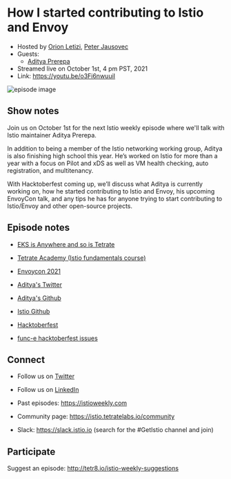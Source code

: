 # How I started contributing to Istio and Envoy

- Hosted by [Orion Letizi](https://twitter.com/orionletizi), [Peter Jausovec](https://twitter.com/pjausovec)
- Guests:
  - [Aditya Prerepa](https://twitter.com/aprerepa)
- Streamed live on October 1st, 4 pm PST, 2021
- Link: https://youtu.be/o3Fi6nwuuiI

![episode image](012.png)

## Show notes

Join us on October 1st for the next Istio weekly episode where we'll talk with Istio maintainer Aditya Prerepa.

In addition to being a member of the Istio networking working group, Aditya is also finishing high school this year. He’s worked on Istio for more than a year with a focus on Pilot and xDS as well as VM health checking, auto registration, and multitenancy.

With Hacktoberfest coming up, we’ll discuss what Aditya is currently working on, how he started contributing to Istio and Envoy, his upcoming EnvoyCon talk, and any tips he has for anyone trying to start contributing to Istio/Envoy and other open-source projects. 

## Episode notes

- [EKS is Anywhere and so is Tetrate](https://www.tetrate.io/blog/tetrate-eks-anywhere/)
- [Tetrate Academy (Istio fundamentals course)](https://academy.tetrate.io/collections)
- [Envoycon 2021](https://events.linuxfoundation.org/envoycon-north-america/)

- [Aditya's Twitter](https://twitter.com/APrerepa)
- [Aditya's Github](https://github.com/adiprerepa)

- [Istio Github](https://github.com/istio)
- [Hacktoberfest](https://hacktoberfest.digitalocean.com/)
- [func-e hacktoberfest issues](https://github.com/tetratelabs/func-e)

## Connect

- Follow us on [Twitter](https://twitter.com/tetrateio)
- Follow us on [LinkedIn](https://www.linkedin.com/company/tetrate)
- Past episodes: https://istioweekly.com

- Community page: https://istio.tetratelabs.io/community
- Slack: https://slack.istio.io (search for the #GetIstio channel and join)

## Participate

Suggest an episode: http://tetr8.io/istio-weekly-suggestions
